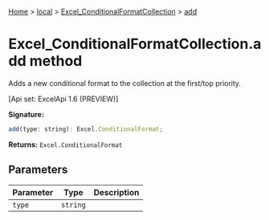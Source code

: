 [Home](./index) &gt; [local](local.md) &gt; [Excel\_ConditionalFormatCollection](local.excel_conditionalformatcollection.md) &gt; [add](local.excel_conditionalformatcollection.add.md)

# Excel\_ConditionalFormatCollection.add method

Adds a new conditional format to the collection at the first/top priority. 

 \[Api set: ExcelApi 1.6 (PREVIEW)\]

**Signature:**
```javascript
add(type: string): Excel.ConditionalFormat;
```
**Returns:** `Excel.ConditionalFormat`

## Parameters

|  Parameter | Type | Description |
|  --- | --- | --- |
|  `type` | `string` |  |

